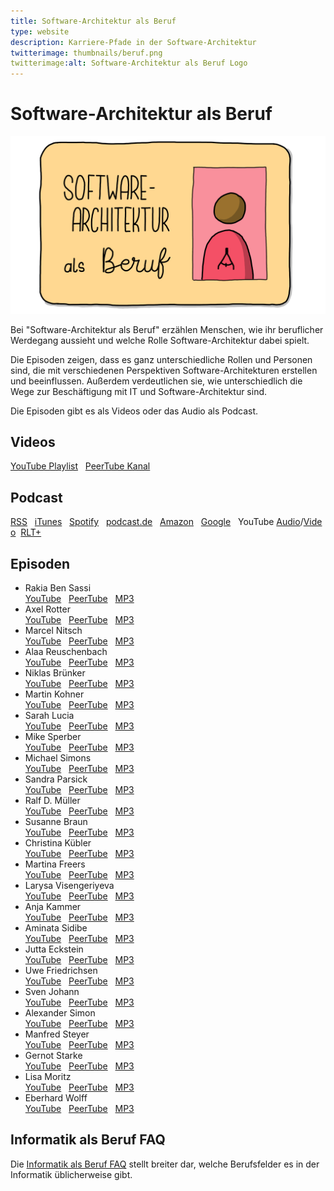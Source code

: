 ```yaml
---
title: Software-Architektur als Beruf 
type: website
description: Karriere-Pfade in der Software-Architektur
twitterimage: thumbnails/beruf.png
twitterimage:alt: Software-Architektur als Beruf Logo
---
```


# Software-Architektur als Beruf

<center>
<img src="/thumbnails/beruf.png" alt="Software-Architektur als Beruf Logo" />
</center>

Bei "Software-Architektur als Beruf" erzählen Menschen, wie ihr
beruflicher Werdegang aussieht und welche Rolle Software-Architektur
dabei spielt.

Die Episoden zeigen, dass es ganz unterschiedliche Rollen und Personen
sind, die mit verschiedenen Perspektiven Software-Architekturen
erstellen und beeinflussen. Außerdem verdeutlichen sie, wie
unterschiedlich die Wege zur Beschäftigung mit IT und
Software-Architektur sind.

Die Episoden gibt es als Videos oder das Audio als Podcast.

## Videos

[YouTube
Playlist](https://www.youtube.com/playlist?list=PLeXlULyOtEnc90H7ENshqn2wc3FJu1GO0)&nbsp;&nbsp;&nbsp;[PeerTube
Kanal](https://tube.tchncs.de/c/software_architektur_beruf/videos)

## Podcast

[RSS](https://1evriw.podcaster.de/software-architektur-als-beruf.rss)&nbsp;&nbsp;&nbsp;[iTunes](https://podcasts.apple.com/de/podcast/software-architektur-als-beruf/id1609845784)&nbsp;&nbsp;&nbsp;[Spotify](https://open.spotify.com/show/2DpgXYFgzqOvNy30pLRj0S)&nbsp;&nbsp;&nbsp;[podcast.de](https://www.podcast.de/podcast/2768500/software-architektur-als-beruf)&nbsp;&nbsp;&nbsp;[Amazon](https://music.amazon.de/podcasts/ecc13103-a62f-4815-99c2-cfa5fa31b2d0/software-architektur-als-beruf)&nbsp;&nbsp;&nbsp;[Google](https://podcasts.google.com/feed/aHR0cHM6Ly8xZXZyaXcucG9kY2FzdGVyLmRlL3NvZnR3YXJlLWFyY2hpdGVrdHVyLWFscy1iZXJ1Zi5yc3M)&nbsp;&nbsp;&nbsp;YouTube&nbsp;[Audio](https://www.youtube.com/playlist?list=PLeXlULyOtEnfNxtRBCubR2OoM12LxH61u)/[Video](https://www.youtube.com/playlist?list=PLeXlULyOtEnc90H7ENshqn2wc3FJu1GO0)&nbsp;&nbsp;[RLT+](https://plus.rtl.de/podcast/software-architektur-als-beruf-c1dgxv2utyhtj)

## Episoden
* Rakia Ben Sassi<br>[YouTube](https://www.youtube.com/watch?v=pp5BTVb8HE8)&nbsp;&nbsp;&nbsp;[PeerTube](https://tube.tchncs.de/w/7JCom1thS1VQBMMTDh4v2W)&nbsp;&nbsp;&nbsp;[MP3](https://1evriw.podcaster.de/software-architektur-als-beruf/media/rakia-ben-sassi-beruf.mp3)
* Axel Rotter<br>[YouTube](https://www.youtube.com/watch?v=EcFcC9KLUpY)&nbsp;&nbsp;&nbsp;[PeerTube](https://tube.tchncs.de/w/tCbPrb66iwrtv3HKSA4TRa)&nbsp;&nbsp;&nbsp;[MP3](https://1evriw.podcaster.de/software-architektur-als-beruf/media/axel-rotter-beruf.mp3)
* Marcel Nitsch<br>[YouTube](https://www.youtube.com/watch?v=4ehq_JNnve4)&nbsp;&nbsp;&nbsp;[PeerTube](https://tube.tchncs.de/w/iaBiNgqZRqgsMJJxtUaKNE)&nbsp;&nbsp;&nbsp;[MP3](https://1evriw.podcaster.de/software-architektur-als-beruf/media/marcel-nitsch-beruf.mp3)
* Alaa Reuschenbach<br>[YouTube](https://www.youtube.com/watch?v=PqxXLqTz6yk)&nbsp;&nbsp;&nbsp;[PeerTube](https://tube.tchncs.de/w/oohF4ZPgRW6yNVBgk6UTeW)&nbsp;&nbsp;&nbsp;[MP3](https://1evriw.podcaster.de/software-architektur-als-beruf/media/alaa-reuschenbach-beruf.mp3)
* Niklas Brünker<br>[YouTube](https://www.youtube.com/watch?v=w7s2iXNqdsI)&nbsp;&nbsp;&nbsp;[PeerTube](https://tube.tchncs.de/w/smp4uxv9y8Uor8Yx1mU84A)&nbsp;&nbsp;&nbsp;[MP3](https://1evriw.podcaster.de/software-architektur-als-beruf/media/niklas-bruenker-beruf.mp3)
* Martin Kohner<br>[YouTube](https://www.youtube.com/watch?v=DhmFqSTTuGY)&nbsp;&nbsp;&nbsp;[PeerTube](https://tube.tchncs.de/w/dRe61yFXXj4HD34sAnZmQi)&nbsp;&nbsp;&nbsp;[MP3](https://1evriw.podcaster.de/software-architektur-als-beruf/media/martin-kohner-beruf.mp3)
* Sarah Lucia<br>[YouTube](https://www.youtube.com/watch?v=45HbyUckFWY)&nbsp;&nbsp;&nbsp;[PeerTube](https://tube.tchncs.de/w/gu2DZAqZutNSUoDGFf3ncX)&nbsp;&nbsp;&nbsp;[MP3](https://1evriw.podcaster.de/software-architektur-als-beruf/media/sarah-lucia-beruf.mp3)
* Mike Sperber<br>[YouTube](https://www.youtube.com/watch?v=gpdW8zt_VQA)&nbsp;&nbsp;&nbsp;[PeerTube](https://tube.tchncs.de/w/kBaHTLkNcJy3vUmMkqq8Um)&nbsp;&nbsp;&nbsp;[MP3](https://1evriw.podcaster.de/software-architektur-als-beruf/media/beruf-mike-sperber.mp3)
* Michael Simons<br>[YouTube](https://www.youtube.com/watch?v=4ajruAbl9XA)&nbsp;&nbsp;&nbsp;[PeerTube](https://tube.tchncs.de/w/vSNNCHQxeNUyg2aNVxfmn9)&nbsp;&nbsp;&nbsp;[MP3](https://1evriw.podcaster.de/software-architektur-als-beruf/media/beruf-michael-simons.mp3)
* Sandra Parsick<br>[YouTube](https://www.youtube.com/watch?v=6G2cj8ySeps)&nbsp;&nbsp;&nbsp;[PeerTube](https://tube.tchncs.de/w/bARJsfrKjfZA2vy6XUXu9e)&nbsp;&nbsp;&nbsp;[MP3](https://1evriw.podcaster.de/software-architektur-als-beruf/media/beruf-sandra-parsick.mp3)
* Ralf D. Müller<br>[YouTube](https://www.youtube.com/watch?v=xsi9ErFzPiQ)&nbsp;&nbsp;&nbsp;[PeerTube](https://tube.tchncs.de/w/55pxdYw9MBGJbgrp5TpK8M)&nbsp;&nbsp;&nbsp;[MP3](https://1evriw.podcaster.de/software-architektur-als-beruf/media/beruf-ralf-d-mueller.mp3)
* Susanne Braun<br>[YouTube](https://www.youtube.com/watch?v=diLPF0lf1nY)&nbsp;&nbsp;&nbsp;[PeerTube](https://tube.tchncs.de/w/a6HzYPCkLjBKUrexZ1MhMF)&nbsp;&nbsp;&nbsp;[MP3](https://1evriw.podcaster.de/software-architektur-als-beruf/media/beruf-susanne-braun.mp3)
* Christina Kübler<br>[YouTube](https://www.youtube.com/watch?v=t2eDLJIQmOs)&nbsp;&nbsp;&nbsp;[PeerTube](https://tube.tchncs.de/w/2tMNYFSb7p3U2qwvsRSn2m)&nbsp;&nbsp;&nbsp;[MP3](https://1evriw.podcaster.de/software-architektur-als-beruf/media/beruf-christina-kuebler.mp3)
* Martina Freers<br>[YouTube](https://www.youtube.com/watch?v=AKmYtpCP4Kk)&nbsp;&nbsp;&nbsp;[PeerTube](https://tube.tchncs.de/w/wLrPURBx3JBqPrckE6NK4t)&nbsp;&nbsp;&nbsp;[MP3](https://1evriw.podcaster.de/software-architektur-als-beruf/media/beruf-martina-freers.mp3)
* Larysa Visengeriyeva<br>[YouTube](https://www.youtube.com/watch?v=qDSWKg2gzd4)&nbsp;&nbsp;&nbsp;[PeerTube](https://tube.tchncs.de/w/d9GQAEnYqRsMCiik4vddAx)&nbsp;&nbsp;&nbsp;[MP3](https://1evriw.podcaster.de/software-architektur-als-beruf/media/beruf-larysa-visengeriyeva.mp3)
* Anja Kammer<br>[YouTube](https://www.youtube.com/watch?v=cPaZ0SkjFnM)&nbsp;&nbsp;&nbsp;[PeerTube](https://tube.tchncs.de/w/rSTJarekRpuo1Vkm2HMyt2)&nbsp;&nbsp;&nbsp;[MP3](https://1evriw.podcaster.de/software-architektur-als-beruf/media/beruf-anja-kammer.mp3)
* Aminata Sidibe<br>[YouTube](https://www.youtube.com/watch?v=C79Esm-Iqt8)&nbsp;&nbsp;&nbsp;[PeerTube](https://tube.tchncs.de/w/remaPCm3tj8cZh41JX9xhD)&nbsp;&nbsp;&nbsp;[MP3](https://1evriw.podcaster.de/software-architektur-als-beruf/media/beruf-aminata-sidibe.mp3)
* Jutta Eckstein<br>[YouTube](https://www.youtube.com/watch?v=BnErlp5p0DM)&nbsp;&nbsp;&nbsp;[PeerTube](https://tube.tchncs.de/w/ofggFcBN33hMnnKXFqv8EN)&nbsp;&nbsp;&nbsp;[MP3](https://1evriw.podcaster.de/software-architektur-als-beruf/media/beruf-jutta-eckstein.mp3)
* Uwe Friedrichsen<br>[YouTube](https://www.youtube.com/watch?v=pT8C6HTVrYI)&nbsp;&nbsp;&nbsp;[PeerTube](https://tube.tchncs.de/w/6jttd7bKCLcqfZDutuAM27)&nbsp;&nbsp;&nbsp;[MP3](https://1evriw.podcaster.de/software-architektur-als-beruf/media/beruf-uwe-friedrichsen.mp3)
* Sven Johann<br>[YouTube](https://www.youtube.com/watch?v=4VoS2AGAC6s)&nbsp;&nbsp;&nbsp;[PeerTube](https://tube.tchncs.de/w/x2zagK4QTMJThKmCnCxg4C)&nbsp;&nbsp;&nbsp;[MP3](https://1evriw.podcaster.de/software-architektur-als-beruf/media/beruf-sven-johann.mp3)
* Alexander Simon<br>[YouTube](https://www.youtube.com/watch?v=XE7J8cdJPmU)&nbsp;&nbsp;&nbsp;[PeerTube](https://tube.tchncs.de/w/mbkFmKxevR2HRa4pxfZpKD)&nbsp;&nbsp;&nbsp;[MP3](https://1evriw.podcaster.de/software-architektur-als-beruf/media/beruf-alexander-simon.mp3)
* Manfred Steyer<br>[YouTube](https://www.youtube.com/watch?v=gTlhv08lNuE)&nbsp;&nbsp;&nbsp;[PeerTube](https://tube.tchncs.de/w/juXbAABcxGvR5oHUjfHSXW)&nbsp;&nbsp;&nbsp;[MP3](https://1evriw.podcaster.de/software-architektur-als-beruf/media/beruf-manfred-steyer.mp3)
* Gernot Starke<br>[YouTube](https://www.youtube.com/watch?v=kMqoCxqHz3g)&nbsp;&nbsp;&nbsp;[PeerTube](https://tube.tchncs.de/w/4YzjB5j5NBGBizPgbwQS2D)&nbsp;&nbsp;&nbsp;[MP3](https://1evriw.podcaster.de/software-architektur-als-beruf/media/beruf-gernot-starke.mp3)
* Lisa Moritz<br>[YouTube](https://www.youtube.com/watch?v=3Kk449tMblA)&nbsp;&nbsp;&nbsp;[PeerTube](https://tube.tchncs.de/w/rf48GmduP8D9ujRv5VaNWU)&nbsp;&nbsp;&nbsp;[MP3](https://1evriw.podcaster.de/software-architektur-als-beruf/media/beruf-lisa-moritz.mp3)
* Eberhard Wolff<br>[YouTube](https://www.youtube.com/watch?v=BDVFyNamkJM)&nbsp;&nbsp;&nbsp;[PeerTube](https://tube.tchncs.de/w/abR9BnZygSgbJWt9hqRh1j)&nbsp;&nbsp;&nbsp;[MP3](https://1evriw.podcaster.de/software-architektur-als-beruf/media/beruf-eberhard-wolff.mp3)

## Informatik als Beruf FAQ

Die [Informatik als Beruf
FAQ](https://github.com/ewolff/InformatikFAQ) stellt breiter dar,
welche Berufsfelder es in der Informatik üblicherweise gibt.
